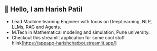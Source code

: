 ## 👋 Hello, I am Harish Patil
* Lead Machine learning Engineer with focus on DeepLearning, NLP, LLMs, RAG and Agents.  
* M.Tech in Mathematical modeling and simulation, Pune university.
* Checkout this streamlit application for some cool stuff hlink[https://appapp-harishchatbot.streamlit.app/]

<!--
**Harish2093/Harish2093** is a ✨ _special_ ✨ repository because its `README.md` (this file) appears on your GitHub profile.

Here are some ideas to get you started:

- 🔭 I’m currently working on ...
- 🌱 I’m currently learning ...
- 👯 I’m looking to collaborate on ...
- 🤔 I’m looking for help with ...
- 💬 Ask me about ...
- 📫 How to reach me: ...
- 😄 Pronouns: ...
- ⚡ Fun fact: ...
-->
